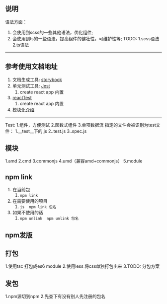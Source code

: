 ## 说明

   语法方面：

1. 会使用到scss的一些其他语法，优化组件;
2. 会使用到ts的一些语法，提高组件的健壮性，可维护性等;
TODO: 1.scss语法2.ts语法

----------

## 参考使用文档地址

1. 文档生成工具: [storybook](https://storybook.js.org/)
2. 单元测试工具: [Jest](https://www.jestjs.cn/docs/getting-started)
   1. create react app 内置
3. [reactTest](https://github.com/testing-library/react-testing-library)
   1. create react app 内置
4. [模块化介绍](https://juejin.cn/post/6844903576309858318)

--------------

Test:
   1.组件，方便测试
   2.函数式组件
   3.单项数据流
   指定的文件会被识别为test文件：
      1.__test__下的.js
      2..test.js
      3..spec.js

## 模块

   1.amd
   2.cmd
   3.commonjs
   4.umd（兼容amd+commonjs）
   5.module

## npm link

   1. 在当前包
      1. ```npm link```
   2. 在需要使用的项目
      1. ```js  npm link 包名```
   3. 如果不使用的话
      1. ```npm unlink  npm unlink 包名```

## npm发版

   
## 打包
   1.使用tsc 打包成es6 module
   2.使用less 将css单独打包出来
   3.TODO: 分包方案

## 发包
   1.npm源切到npm
   2.先查下有没有别人先注册的包名